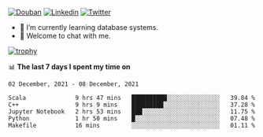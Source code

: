 
<p align="left">
<a href="https://www.douban.com/people/ixxchan"><img src="https://img.shields.io/badge/@ixxchan-007722?style=flat&logo=Douban&logoColor=white" alt="Douban" /></a> 
<a href="https://www.linkedin.com/in/xxchan/?locale=en_US"><img src="https://img.shields.io/badge/@xxchan-0073b1?style=flat&logo=LinkedIn&logoColor=white" alt="Linkedin" /></a> 
<a href="https://twitter.com/yayale_umi"><img src="https://img.shields.io/badge/@yayale__umi-1DA1F2?style=flat&logo=Twitter&logoColor=white" alt="Twitter"/></a>
</p>

- 🌱 I’m currently learning database systems.
- 💬 Welcome to chat with me.


[![trophy](https://github-profile-trophy.vercel.app/?username=xxchan&theme=flat&column=7)](https://github.com/xxchan)


📊 **The last 7 days I spent my time on** 

<!--START_SECTION:waka-->
```text
02 December, 2021 - 08 December, 2021

Scala              9 hrs 47 mins   ██████████░░░░░░░░░░░░░░░   39.84 % 
C++                9 hrs 9 mins    █████████░░░░░░░░░░░░░░░░   37.28 % 
Jupyter Notebook   2 hrs 53 mins   ███░░░░░░░░░░░░░░░░░░░░░░   11.75 % 
Python             1 hr 50 mins    █░░░░░░░░░░░░░░░░░░░░░░░░   07.48 % 
Makefile           16 mins         ░░░░░░░░░░░░░░░░░░░░░░░░░   01.11 %
```
<!--END_SECTION:waka-->

<!--
**xxchan/xxchan** is a ✨ _special_ ✨ repository because its `README.md` (this file) appears on your GitHub profile.

Here are some ideas to get you started:

- 🔭 I’m currently working on ...
- 🌱 I’m currently learning ...
- 👯 I’m looking to collaborate on ...
- 🤔 I’m looking for help with ...
- 💬 Ask me about ...
- 📫 How to reach me: ...
- 😄 Pronouns: ...
- ⚡ Fun fact: ...
-->
